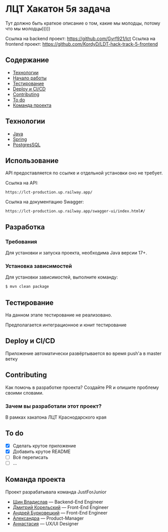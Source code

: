 # ЛЦТ Хакатон 5я задача
Тут должно быть краткое описание о том, какие мы молодцы, потому что мы молодцы)))))

Ссылка на backend проект: https://github.com/Gyrf921/lct
Ссылка на frontend проект: https://github.com/KordyD/LDT-hack-track-5-frontend

## Содержание
- [Технологии](#технологии)
- [Начало работы](#начало-работы)
- [Тестирование](#тестирование)
- [Deploy и CI/CD](#deploy-и-ci/cd)
- [Contributing](#contributing)
- [To do](#to-do)
- [Команда проекта](#команда-проекта)

## Технологии
- [Java](https://www.java.com/ru/)
- [Spring](https://spring.io/)
- [PostgresSQL](https://www.postgresql.org/)

## Использование
API предоставляется по ссылке и отдельной установки оно не требует.

Ссылка на API:
```general url
https://lct-production.up.railway.app/
```

Ссылка на документацию Swagger:
```swagger
https://lct-production.up.railway.app/swagger-ui/index.html#/
```

## Разработка

### Требования
Для установки и запуска проекта, необходима Java версии 17+.

### Установка зависимостей
Для установки зависимостей, выполните команду:
```sh
$ mvn clean package
```


## Тестирование
На данном этапе тестирование не реализовано.

Предполагается интеграционное и юнит тестирование

## Deploy и CI/CD
Приложение автоматически развёртывается во время push'а в master ветку

## Contributing
Как помочь в разработке проекта? Создайте PR и опишите проблему своими словами.

### Зачем вы разработали этот проект?
В рамках хакатона ЛЦТ Краснодарского края 

## To do
- [x] Сделать крутое приложение
- [x] Добавить крутое README
- [ ] Всё переписать
- [ ] ...

## Команда проекта
Проект разрабатывала команда JustForJunior
- [Щин Владислав](https://t.me/VVS_olad) — Backend-End Engineer 
- [Дмитрий Корельский](https://t.me/VVS_olad) — Front-End Engineer
- [Андрей Бурковецкий](https://t.me/VVS_olad) — Front-End Engineer
- [Александра](https://t.me/Shurionaa) — Product-Manager
- [Аннастасия](https://t.me/creator_aa) — UX/UI Designer
